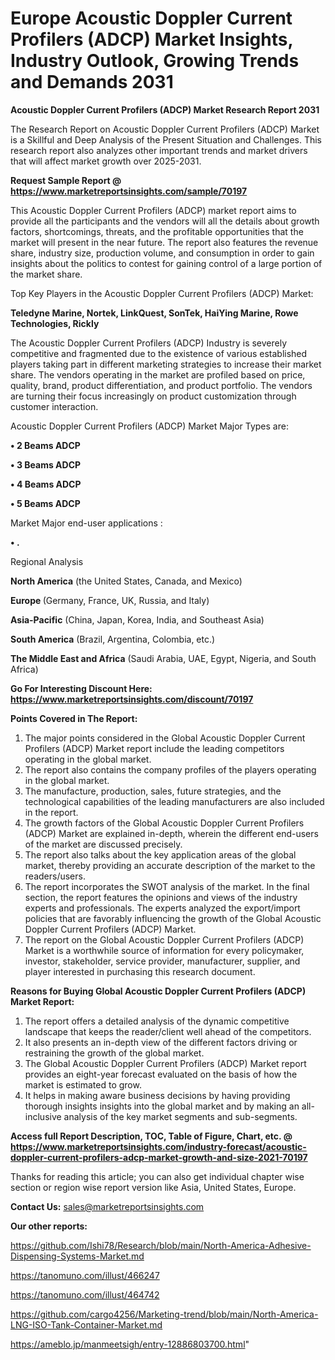 # Europe Acoustic Doppler Current Profilers (ADCP) Market Insights, Industry Outlook, Growing Trends and Demands 2031

<strong>Acoustic Doppler Current Profilers (ADCP) Market Research Report 2031</strong>

The Research Report on Acoustic Doppler Current Profilers (ADCP) Market is a Skillful and Deep Analysis of the Present Situation and Challenges. This research report also analyzes other important trends and market drivers that will affect market growth over 2025-2031.

<strong>Request Sample Report @ <a href=https://www.marketreportsinsights.com/sample/70197>https://www.marketreportsinsights.com/sample/70197</a></strong>

This Acoustic Doppler Current Profilers (ADCP) market report aims to provide all the participants and the vendors will all the details about growth factors, shortcomings, threats, and the profitable opportunities that the market will present in the near future. The report also features the revenue share, industry size, production volume, and consumption in order to gain insights about the politics to contest for gaining control of a large portion of the market share.

Top Key Players in the Acoustic Doppler Current Profilers (ADCP) Market:

<strong>Teledyne Marine, Nortek, LinkQuest, SonTek, HaiYing Marine, Rowe Technologies, Rickly</strong>

The Acoustic Doppler Current Profilers (ADCP) Industry is severely competitive and fragmented due to the existence of various established players taking part in different marketing strategies to increase their market share. The vendors operating in the market are profiled based on price, quality, brand, product differentiation, and product portfolio. The vendors are turning their focus increasingly on product customization through customer interaction.

Acoustic Doppler Current Profilers (ADCP) Market Major Types are:

<strong>• 2 Beams ADCP

• 3 Beams ADCP

• 4 Beams ADCP

• 5 Beams ADCP</strong>

Market Major end-user applications :

<strong>• .</strong>

Regional Analysis

</u><strong><b>North America</b></strong> (the United States, Canada, and Mexico)

<strong><b>Europe </b></strong>(Germany, France, UK, Russia, and Italy)

<strong><b>Asia-Pacific</b></strong> (China, Japan, Korea, India, and Southeast Asia)

<strong><b>South America</b></strong> (Brazil, Argentina, Colombia, etc.)

<strong><b>The Middle East and Africa</b></strong> (Saudi Arabia, UAE, Egypt, Nigeria, and South Africa)

<strong>Go For Interesting Discount Here: <a href=https://www.marketreportsinsights.com/discount/70197>https://www.marketreportsinsights.com/discount/70197</a></strong>

<strong>Points Covered in The Report:</strong>
<ol>
  <li>The major points considered in the Global Acoustic Doppler Current Profilers (ADCP) Market report include the leading competitors operating in the global market.</li>
  <li>The report also contains the company profiles of the players operating in the global market.</li>
  <li>The manufacture, production, sales, future strategies, and the technological capabilities of the leading manufacturers are also included in the report.</li>
  <li>The growth factors of the Global Acoustic Doppler Current Profilers (ADCP) Market are explained in-depth, wherein the different end-users of the market are discussed precisely.</li>
  <li>The report also talks about the key application areas of the global market, thereby providing an accurate description of the market to the readers/users.</li>
  <li>The report incorporates the SWOT analysis of the market. In the final section, the report features the opinions and views of the industry experts and professionals. The experts analyzed the export/import policies that are favorably influencing the growth of the Global Acoustic Doppler Current Profilers (ADCP) Market.</li>
  <li>The report on the Global Acoustic Doppler Current Profilers (ADCP) Market is a worthwhile source of information for every policymaker, investor, stakeholder, service provider, manufacturer, supplier, and player interested in purchasing this research document.</li>
</ol>
<strong>Reasons for Buying Global Acoustic Doppler Current Profilers (ADCP) Market Report:</strong>

<ol>
  <li>The report offers a detailed analysis of the dynamic competitive landscape that keeps the reader/client well ahead of the competitors.</li>
  <li>It also presents an in-depth view of the different factors driving or restraining the growth of the global market.</li>
  <li>The Global Acoustic Doppler Current Profilers (ADCP) Market report provides an eight-year forecast evaluated on the basis of how the market is estimated to grow.</li>
  <li>It helps in making aware business decisions by having providing thorough insights insights into the global market and by making an all-inclusive analysis of the key market segments and sub-segments.</li>
</ol>
<strong>Access full Report Description, TOC, Table of Figure, Chart, etc. @ <a href=https://www.marketreportsinsights.com/industry-forecast/acoustic-doppler-current-profilers-adcp-market-growth-and-size-2021-70197>https://www.marketreportsinsights.com/industry-forecast/acoustic-doppler-current-profilers-adcp-market-growth-and-size-2021-70197</a></strong>


Thanks for reading this article; you can also get individual chapter wise section or region wise report version like Asia, United States, Europe.

<strong>Contact Us:</strong>
sales@marketreportsinsights.com

<strong>Our other reports:</strong>

<a href=https://github.com/Ishi78/Research/blob/main/North-America-Adhesive-Dispensing-Systems-Market.md>https://github.com/Ishi78/Research/blob/main/North-America-Adhesive-Dispensing-Systems-Market.md</a>

<a href=https://tanomuno.com/illust/466247>https://tanomuno.com/illust/466247</a>

<a href=https://tanomuno.com/illust/464742>https://tanomuno.com/illust/464742</a>

<a href=https://github.com/cargo4256/Marketing-trend/blob/main/North-America-LNG-ISO-Tank-Container-Market.md>https://github.com/cargo4256/Marketing-trend/blob/main/North-America-LNG-ISO-Tank-Container-Market.md</a>

<a href=https://ameblo.jp/manmeetsigh/entry-12886803700.html>https://ameblo.jp/manmeetsigh/entry-12886803700.html</a>"
